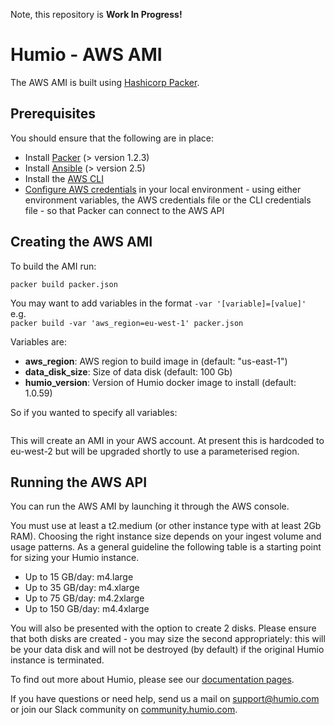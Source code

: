 Note, this repository is **Work In Progress!**

# Humio - AWS AMI

The AWS AMI is built using [Hashicorp Packer](https://www.packer.io/).  

## Prerequisites

You should ensure that the following are in place:

- Install [Packer](https://www.packer.io/downloads.html) (> version 1.2.3)
- Install [Ansible](http://docs.ansible.com/ansible/latest/installation_guide/intro_installation.html) (> version 2.5)
- Install the [AWS CLI]()
- [Configure AWS credentials](https://docs.aws.amazon.com/cli/latest/userguide/cli-chap-getting-started.html) in your local environment - using either environment variables, the AWS credentials file or the CLI credentials file - so that Packer can connect to the AWS API

## Creating the AWS AMI

To build the AMI run:

`packer build packer.json`

You may want to add variables in the format `-var '[variable]=[value]'`  
e.g.   
`packer build -var 'aws_region=eu-west-1' packer.json`

Variables are:

* **aws_region**: AWS region to build image in (default: "us-east-1")
* **data\_disk\_size**: Size of data disk (default: 100 Gb)
* **humio_version**: Version of Humio docker image to install (default: 1.0.59)

So if you wanted to specify all variables:  
```packer build -var 'aws_region=us-east-1' -var 'data_disk_size=100' -var 'humio_version: 1.0.59' -var 'ssh_key_pair=humio' packer.json
```



This will create an AMI in your AWS account. At present this is hardcoded to eu-west-2 but will be upgraded shortly to use a parameterised region.




## Running the AWS API

You can run the AWS AMI by launching it through the AWS console. 

You must use at least a t2.medium (or other instance type with at least 2Gb RAM). Choosing the right instance size depends on your ingest volume and usage patterns. As a general guideline the following table is a starting point for sizing your Humio instance.

- Up to 15 GB/day: m4.large
- Up to 35 GB/day: m4.xlarge
- Up to 75 GB/day: m4.2xlarge
- Up to 150 GB/day: m4.4xlarge

You will also be presented with the option to create 2 disks. Please ensure that both disks are created - you may size the second appropriately: this will be your data disk and will not be destroyed (by default) if the original Humio instance is terminated.

To find out more about Humio, please see our [documentation pages](https://docs.humio.com).

If you have questions or need help, send us a mail on
[support@humio.com](mailto:support@humio.com) or join our Slack
community on [community.humio.com](http://community.humio.com).
